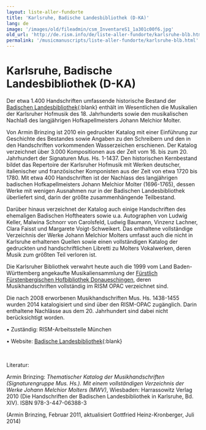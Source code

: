 ```yaml
---
layout: liste-aller-fundorte
title: 'Karlsruhe, Badische Landesbibliothek (D-KA)'
lang: de
image: '/images/old/fileadmin/csm_InventareS1_1a301c00f6.jpg'
old_url: 'http://de.rism.info/de/liste-aller-fundorte/karlsruhe-blb.html'
permalink: '/musicmanuscripts/liste-aller-fundorte/karlsruhe-blb.html'
---
```



# Karlsruhe, Badische Landesbibliothek (D-KA)

Der etwa 1.400 Handschriften umfassende historische Bestand der [Badischen Landesbibliothek](http://www.blb-karlsruhe.de/sammlungen/musikalien/ "Opens external link in new window"){:blank} enthält im Wesentlichen die Musikalien der Karlsruher Hofmusik des 18. Jahrhunderts sowie den musikalischen Nachlaß des langjährigen Hofkapellmeisters Johann Melchior Molter.

Von Armin Brinzing ist 2010 ein gedruckter Katalog mit einer Einführung zur Geschichte des Bestandes sowie Angaben zu den Schreibern und den in den Handschriften vorkommenden Wasserzeichen erschienen. Der Katalog verzeichnet über 3.000 Kompositionen aus der Zeit vom 16. bis zum 20. Jahrhundert der Signaturen Mus. Hs. 1-1437. Den historischen Kernbestand bildet das Repertoire der Karlsruher Hofmusik mit Werken deutscher, italienischer und französischer Komponisten aus der Zeit von etwa 1720 bis 1780. Mit etwa 400 Handschriften ist der Nachlass des langjährigen badischen Hofkapellmeisters Johann Melchior Molter (1696-1765), dessen Werke mit wenigen Ausnahmen nur in der Badischen Landesbibliothek überliefert sind, darin der größte zusammenhängende Teilbestand.

Darüber hinaus verzeichnet der Katalog auch einige Handschriften des ehemaligen Badischen Hoftheaters sowie u.a. Autographen von Ludwig Keller, Malwina Schnorr von Carolsfeld, Ludwig Baumann, Vinzenz Lachner, Clara Faisst und Margarete Voigt-Schweikert. Das enthaltene vollständige Verzeichnis der Werke Johann Melchior Molters umfasst auch die nicht in Karlsruhe erhaltenen Quellen sowie einen vollständigen Katalog der gedruckten und handschriftlichen Libretti zu Molters Vokalwerken, deren Musik zum größten Teil verloren ist.

Die Karlsruher Bibliothek verwahrt heute auch die 1999 vom Land Baden-Württemberg angekaufte Musikaliensammlung der [Fürstlich Fürstenbergischen Hofbibliothek Donaueschingen](/../?id=324 "Opens internal link in current window"), deren Musikhandschriften vollständig im RISM OPAC verzeichnet sind.

Die nach 2008 erworbenen Musikhandschriften Mus. Hs. 1438-1455 wurden 2014 katalogisiert und sind über den RISM-OPAC zugänglich. Darin enthaltene Nachlässe aus dem 20. Jahrhundert sind dabei nicht berücksichtigt worden.

• Zuständig: RISM-Arbeitsstelle München

• Website: [Badische Landesbibliothek](https://www.blb-karlsruhe.de/sammlungen/musikalien "Opens external link in new window"){:blank}

&nbsp;

Literatur:

Armin Brinzing: _Thematischer Katalog der Musikhandschriften (Signaturengruppe Mus. Hs.). Mit einem vollständigen Verzeichnis der Werke Johann Melchior Molters (MWV)_, Wiesbaden: Harrassowitz Verlag 2010 (Die Handschriften der Badischen Landesbibliothek in Karlsruhe, Bd. XIV). ISBN 978-3-447-06388-3

(Armin Brinzing, Februar 2011, aktualisiert Gottfried Heinz-Kronberger, Juli 2014)

